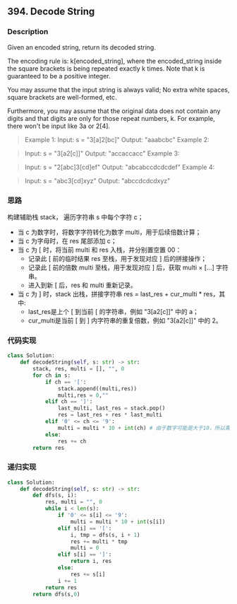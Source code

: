 ## 394. Decode String

###  Description
Given an encoded string, return its decoded string.

The encoding rule is: k[encoded_string], where the encoded_string inside the square brackets is being repeated exactly k times. Note that k is guaranteed to be a positive integer.

You may assume that the input string is always valid; No extra white spaces, square brackets are well-formed, etc.

Furthermore, you may assume that the original data does not contain any digits and that digits are only for those repeat numbers, k. For example, there won't be input like 3a or 2[4].

 

>Example 1:
Input: s = "3[a]2[bc]"
Output: "aaabcbc"
Example 2:

>Input: s = "3[a2[c]]"
Output: "accaccacc"
Example 3:

>Input: s = "2[abc]3[cd]ef"
Output: "abcabccdcdcdef"
Example 4:

>Input: s = "abc3[cd]xyz"
Output: "abccdcdcdxyz"

### 思路
构建辅助栈 stack， 遍历字符串 s 中每个字符 c；
- 当 c 为数字时，将数字字符转化为数字 multi，用于后续倍数计算；
- 当 c 为字母时，在 res 尾部添加 c；
- 当 c 为 [ 时，将当前 multi 和 res 入栈，并分别置空置 00：
    - 记录此 [ 前的临时结果 res 至栈，用于发现对应 ] 后的拼接操作；
    - 记录此 [ 前的倍数 multi 至栈，用于发现对应 ] 后，获取 multi × [...] 字符串。
    - 进入到新 [ 后，res 和 multi 重新记录。
- 当 c 为 ] 时，stack 出栈，拼接字符串 res = last_res + cur_multi * res，其中:
    - last_res是上个 [ 到当前 [ 的字符串，例如 "3[a2[c]]" 中的 a；
    - cur_multi是当前 [ 到 ] 内字符串的重复倍数，例如 "3[a2[c]]" 中的 2。

### 代码实现
```python
class Solution:
    def decodeString(self, s: str) -> str:
        stack, res, multi = [], "", 0
        for ch in s:
            if ch == '[':
                stack.append((multi,res))
                multi,res = 0,""
            elif ch == ']':
                last_multi, last_res = stack.pop()
                res = last_res + res * last_multi
            elif '0' <= ch <= '9':
                multi = multi * 10 + int(ch) # 由于数字可能是大于10，所以需要加上 * 10
            else:
                res += ch
        return res
```

### 递归实现
```python
class Solution:
    def decodeString(self, s: str) -> str:
        def dfs(s, i):
            res, multi = "", 0
            while i < len(s):
                if '0' <= s[i] <= '9':
                    multi = multi * 10 + int(s[i])
                elif s[i] == '[':
                    i, tmp = dfs(s, i + 1)
                    res += multi * tmp
                    multi = 0
                elif s[i] == ']':
                    return i, res
                else:
                    res += s[i]
                i += 1
            return res
        return dfs(s,0)

```
